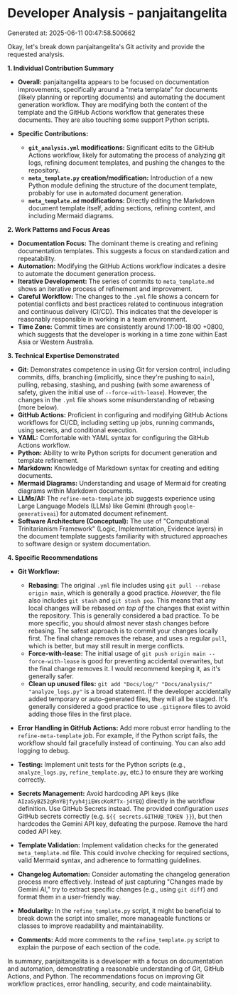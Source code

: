 # Developer Analysis - panjaitangelita
Generated at: 2025-06-11 00:47:58.500662

Okay, let's break down panjaitangelita's Git activity and provide the requested analysis.

**1. Individual Contribution Summary**

*   **Overall:** panjaitangelita appears to be focused on documentation improvements, specifically around a "meta template" for documents (likely planning or reporting documents) and automating the document generation workflow.  They are modifying both the content of the template and the GitHub Actions workflow that generates these documents.  They are also touching some support Python scripts.

*   **Specific Contributions:**
    *   **`git_analysis.yml` modifications:**  Significant edits to the GitHub Actions workflow, likely for automating the process of analyzing git logs, refining document templates, and pushing the changes to the repository.
    *   **`meta_template.py` creation/modification:** Introduction of a new Python module defining the structure of the document template, probably for use in automated document generation.
    *   **`meta_template.md` modifications:**  Directly editing the Markdown document template itself, adding sections, refining content, and including Mermaid diagrams.

**2. Work Patterns and Focus Areas**

*   **Documentation Focus:** The dominant theme is creating and refining documentation templates. This suggests a focus on standardization and repeatability.
*   **Automation:**  Modifying the GitHub Actions workflow indicates a desire to automate the document generation process.
*   **Iterative Development:** The series of commits to `meta_template.md` shows an iterative process of refinement and improvement.
*   **Careful Workflow:** The changes to the `.yml` file shows a concern for potential conflicts and best practices related to continuous integration and continuous delivery (CI/CD). This indicates that the developer is reasonably responsible in working in a team environment.
*   **Time Zone:** Commit times are consistently around 17:00-18:00 +0800, which suggests that the developer is working in a time zone within East Asia or Western Australia.

**3. Technical Expertise Demonstrated**

*   **Git:** Demonstrates competence in using Git for version control, including commits, diffs, branching (implicitly, since they're pushing to `main`), pulling, rebasing, stashing, and pushing (with some awareness of safety, given the initial use of `--force-with-lease`). However, the changes in the `.yml` file shows some misunderstanding of rebasing (more below).
*   **GitHub Actions:** Proficient in configuring and modifying GitHub Actions workflows for CI/CD, including setting up jobs, running commands, using secrets, and conditional execution.
*   **YAML:** Comfortable with YAML syntax for configuring the GitHub Actions workflow.
*   **Python:** Ability to write Python scripts for document generation and template refinement.
*   **Markdown:** Knowledge of Markdown syntax for creating and editing documents.
*   **Mermaid Diagrams:** Understanding and usage of Mermaid for creating diagrams within Markdown documents.
*   **LLMs/AI:** The `refine-meta-template` job suggests experience using Large Language Models (LLMs) like Gemini (through `google-generativeai`) for automated document refinement.
*   **Software Architecture (Conceptual):** The use of "Computational Trinitarianism Framework" (Logic, Implementation, Evidence layers) in the document template suggests familiarity with structured approaches to software design or system documentation.

**4. Specific Recommendations**

*   **Git Workflow:**
    *   **Rebasing:** The original `.yml` file includes using `git pull --rebase origin main`, which is generally a good practice.  *However*, the file also includes `git stash` and `git stash pop`.  This means that any local changes will be rebased *on top of* the changes that exist within the repository. This is generally considered a bad practice. To be more specific, you should almost never stash changes before rebasing. The safest approach is to commit your changes locally first.  The final change removes the rebase, and uses a regular `pull`, which is better, but may still result in merge conflicts.
    *   **Force-with-lease:** The initial usage of `git push origin main --force-with-lease` is good for preventing accidental overwrites, but the final change removes it. I would recommend keeping it, as it's generally safer.
    *   **Clean up unused files:** `git add "Docs/log/" "Docs/analysis/" "analyze_logs.py"` is a broad statement. If the developer accidentally added temporary or auto-generated files, they will all be staged. It's generally considered a good practice to use `.gitignore` files to avoid adding those files in the first place.

*   **Error Handling in GitHub Actions:** Add more robust error handling to the `refine-meta-template` job. For example, if the Python script fails, the workflow should fail gracefully instead of continuing. You can also add logging to debug.

*   **Testing:** Implement unit tests for the Python scripts (e.g., `analyze_logs.py`, `refine_template.py`, etc.) to ensure they are working correctly.

*   **Secrets Management:**  Avoid hardcoding API keys (like `AIzaSyBZ52gRnYBjfyyh4jiEWscKoRfTx-j4YEQ`) directly in the workflow definition. Use GitHub Secrets instead. The provided configuration *uses* GitHub secrets correctly (e.g. `${{ secrets.GITHUB_TOKEN }}`), but then hardcodes the Gemini API key, defeating the purpose. Remove the hard coded API key.

*   **Template Validation:** Implement validation checks for the generated `meta_template.md` file. This could involve checking for required sections, valid Mermaid syntax, and adherence to formatting guidelines.

*   **Changelog Automation:** Consider automating the changelog generation process more effectively. Instead of just capturing "Changes made by Gemini AI," try to extract specific changes (e.g., using `git diff`) and format them in a user-friendly way.

*   **Modularity:** In the `refine_template.py` script, it might be beneficial to break down the script into smaller, more manageable functions or classes to improve readability and maintainability.

*   **Comments:** Add more comments to the `refine_template.py` script to explain the purpose of each section of the code.

In summary, panjaitangelita is a developer with a focus on documentation and automation, demonstrating a reasonable understanding of Git, GitHub Actions, and Python.  The recommendations focus on improving Git workflow practices, error handling, security, and code maintainability.
